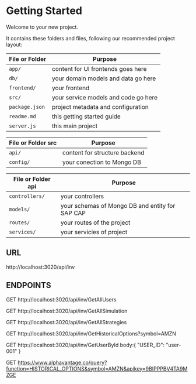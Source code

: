 # Getting Started

Welcome to your new project.

It contains these folders and files, following our recommended project layout:

File or Folder | Purpose
---------|----------
`app/` | content for UI frontends goes here
`db/` | your domain models and data go here
`frontend/` | your frontend
`src/` | your service models and code go here
`package.json` | project metadata and configuration
`readme.md` | this getting started guide
`server.js` | this main project

File or Folder src | Purpose
---------|----------
`api/` | content for structure backend
`config/` | your conection to Mongo DB

File or Folder api | Purpose
---------|----------
`controllers/` | your controllers
`models/` | your schemas of Mongo DB and entity for SAP CAP
`routes/` | your routes of the project
`services/` | your servicies of project


## URL

http://localhost:3020/api/inv

## ENDPOINTS


GET    http://localhost:3020/api/inv/GetAllUsers

GET    http://localhost:3020/api/inv/GetAllSimulation

GET    http://localhost:3020/api/inv/GetAllStrategies

GET    http://localhost:3020/api/inv/GetHistoricalOptions?symbol=AMZN

GET    http://localhost:3020/api/inv/GetUserById
        body:{
            "USER_ID": "user-001"
        }

GET https://www.alphavantage.co/query?function=HISTORICAL_OPTIONS&symbol=AMZN&apikey=9BIPPPBV4TA9MZGE

